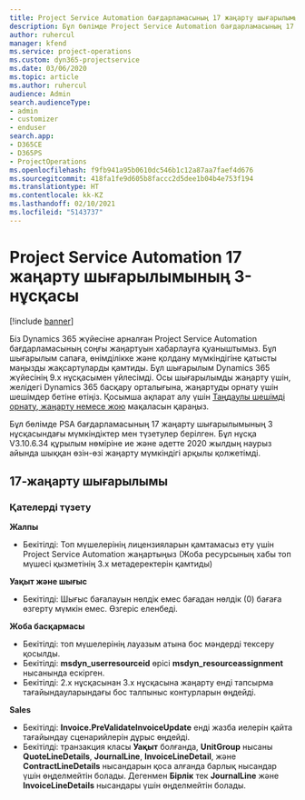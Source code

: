 ```yaml
---
title: Project Service Automation бағдарламасының 17 жаңарту шығарылымы 3-нұсқасындағы жаңалықтар немесе өзгерістер
description: Бұл бөлімде Project Service Automation бағдарламасының 17 жаңарту шығарылымының 3 нұсқасындағы қолжетімді мүмкіндіктер мен түзетулер берілген.
author: ruhercul
manager: kfend
ms.service: project-operations
ms.custom: dyn365-projectservice
ms.date: 03/06/2020
ms.topic: article
ms.author: ruhercul
audience: Admin
search.audienceType:
- admin
- customizer
- enduser
search.app:
- D365CE
- D365PS
- ProjectOperations
ms.openlocfilehash: f9fb941a95b0610dc546b1c12a87aa7faef4d676
ms.sourcegitcommit: 418fa1fe9d605b8faccc2d5dee1b04b4e753f194
ms.translationtype: HT
ms.contentlocale: kk-KZ
ms.lasthandoff: 02/10/2021
ms.locfileid: "5143737"
---
```

# <a name="project-service-automation-update-release-17-v3"></a>Project Service Automation 17 жаңарту шығарылымының 3-нұсқасы

[!include [banner](../includes/psa-now-project-operations.md)]

Біз Dynamics 365 жүйесіне арналған Project Service Automation бағдарламасының соңғы жаңартуын хабарлауға қуаныштымыз. Бұл шығарылым сапаға, өнімділікке және қолдану мүмкіндігіне қатысты маңызды жақсартуларды қамтиды.  Бұл шығарылым Dynamics 365 жүйесінің 9.x нұсқасымен үйлесімді. Осы шығарылымды жаңарту үшін, желідегі Dynamics 365 басқару орталығына, жаңартуды орнату үшін шешімдер бетіне өтіңіз. Қосымша ақпарат алу үшін [Таңдаулы шешімді орнату, жаңарту немесе жою](https://docs.microsoft.com/power-platform/admin/install-remove-preferred-solution) мақаласын қараңыз.

Бұл бөлімде PSA бағдарламасының 17 жаңарту шығарылымының 3 нұсқасындағы мүмкіндіктер мен түзетулер берілген. Бұл нұсқа V3.10.6.34 құрылым нөміріне ие және әдетте 2020 жылдың наурыз айында шыққан өзін-өзі жаңарту мүмкіндігі арқылы қолжетімді.


## <a name="update-release-17"></a>17-жаңарту шығарылымы

### <a name="bug-fixes"></a>Қателерді түзету

**Жалпы**

- Бекітілді: Топ мүшелерінің лицензияларын қамтамасыз ету үшін Project Service Automation жаңартыңыз (Жоба ресурсының хабы топ мүшесі қызметінің 3.х метадеректерін қамтиды)
 
**Уақыт және шығыс**

- Бекітілді: Шығыс бағалауын нөлдік емес бағадан нөлдік (0) бағаға өзгерту мүмкін емес. Өзгеріс еленбеді.

**Жоба басқармасы**

- Бекітілді: топ мүшелерінің лауазым атына бос мәндерді тексеру қосылды.
- Бекітілді: **msdyn_userresourceid** өрісі **msdyn_resourceassignment** нысанында ескірген.
- Бекітілді: 2.x нұсқасынан 3.x нұсқасына жаңарту енді тапсырма тағайындауларындағы бос талпыныс контурларын өңдейді.

**Sales**

- Бекітілді: **Invoice.PreValidateInvoiceUpdate** енді жазба иелерін қайта тағайындау сценарийлерін дұрыс өңдейді.
- Бекітілді: транзакция класы **Уақыт** болғанда, **UnitGroup** нысаны **QuoteLineDetails**, **JournalLine**, **InvoiceLineDetail**, және **ContractLineDetails** нысандарын қоса алғанда барлық нысандар үшін өңделмейтін болады. Дегенмен **Бірлік** тек **JournalLine** және **InvoiceLineDetails** нысандары үшін өңделмейтін болады.



